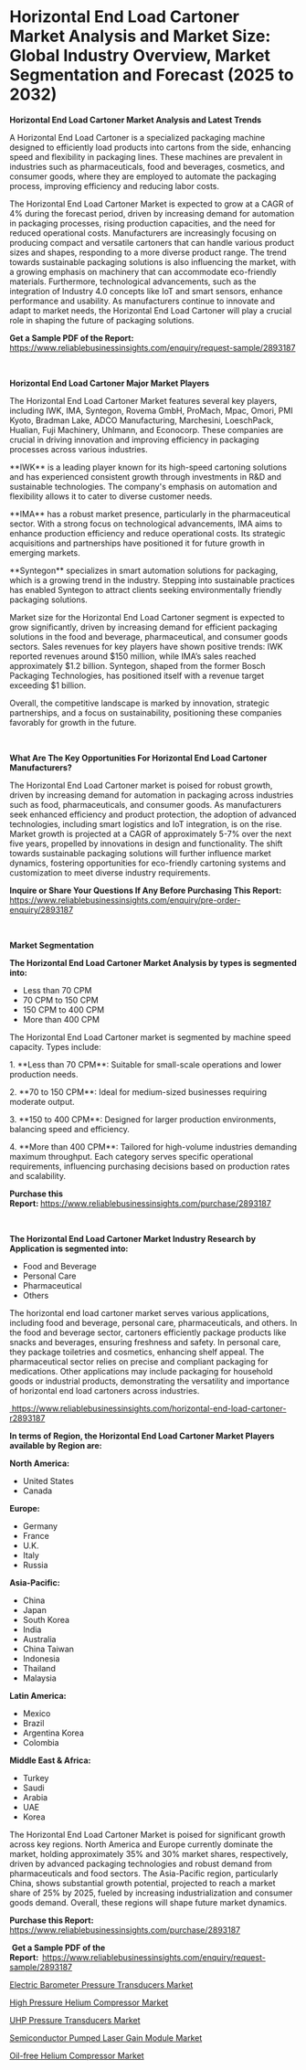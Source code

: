 <p><h1>Horizontal End Load Cartoner Market Analysis and Market Size: Global Industry Overview, Market Segmentation and Forecast (2025 to 2032)</h1></p><p><strong>Horizontal End Load Cartoner Market Analysis and Latest Trends</strong></p>
<p><p>A Horizontal End Load Cartoner is a specialized packaging machine designed to efficiently load products into cartons from the side, enhancing speed and flexibility in packaging lines. These machines are prevalent in industries such as pharmaceuticals, food and beverages, cosmetics, and consumer goods, where they are employed to automate the packaging process, improving efficiency and reducing labor costs.</p><p>The Horizontal End Load Cartoner Market is expected to grow at a CAGR of 4% during the forecast period, driven by increasing demand for automation in packaging processes, rising production capacities, and the need for reduced operational costs. Manufacturers are increasingly focusing on producing compact and versatile cartoners that can handle various product sizes and shapes, responding to a more diverse product range. The trend towards sustainable packaging solutions is also influencing the market, with a growing emphasis on machinery that can accommodate eco-friendly materials. Furthermore, technological advancements, such as the integration of Industry 4.0 concepts like IoT and smart sensors, enhance performance and usability. As manufacturers continue to innovate and adapt to market needs, the Horizontal End Load Cartoner will play a crucial role in shaping the future of packaging solutions.</p></p>
<p><strong>Get a Sample PDF of the Report:&nbsp;</strong> <a href="https://www.reliablebusinessinsights.com/enquiry/request-sample/2893187?utm_campaign=60&utm_medium=2&utm_source=Github&utm_content=ia&utm_term=15032025&utm_id=horizontal-end-load-cartoner">https://www.reliablebusinessinsights.com/enquiry/request-sample/2893187</a></p>
<p>&nbsp;</p>
<p><strong>Horizontal End Load Cartoner Major Market Players</strong></p>
<p><p>The Horizontal End Load Cartoner Market features several key players, including IWK, IMA, Syntegon, Rovema GmbH, ProMach, Mpac, Omori, PMI Kyoto, Bradman Lake, ADCO Manufacturing, Marchesini, LoeschPack, Hualian, Fuji Machinery, Uhlmann, and Econocorp. These companies are crucial in driving innovation and improving efficiency in packaging processes across various industries.</p><p>**IWK** is a leading player known for its high-speed cartoning solutions and has experienced consistent growth through investments in R&D and sustainable technologies. The company's emphasis on automation and flexibility allows it to cater to diverse customer needs.</p><p>**IMA** has a robust market presence, particularly in the pharmaceutical sector. With a strong focus on technological advancements, IMA aims to enhance production efficiency and reduce operational costs. Its strategic acquisitions and partnerships have positioned it for future growth in emerging markets.</p><p>**Syntegon** specializes in smart automation solutions for packaging, which is a growing trend in the industry. Stepping into sustainable practices has enabled Syntegon to attract clients seeking environmentally friendly packaging solutions.</p><p>Market size for the Horizontal End Load Cartoner segment is expected to grow significantly, driven by increasing demand for efficient packaging solutions in the food and beverage, pharmaceutical, and consumer goods sectors. Sales revenues for key players have shown positive trends: IWK reported revenues around $150 million, while IMA’s sales reached approximately $1.2 billion. Syntegon, shaped from the former Bosch Packaging Technologies, has positioned itself with a revenue target exceeding $1 billion.</p><p>Overall, the competitive landscape is marked by innovation, strategic partnerships, and a focus on sustainability, positioning these companies favorably for growth in the future.</p></p>
<p>&nbsp;</p>
<p><strong>What Are The Key Opportunities For Horizontal End Load Cartoner Manufacturers?</strong></p>
<p><p>The Horizontal End Load Cartoner market is poised for robust growth, driven by increasing demand for automation in packaging across industries such as food, pharmaceuticals, and consumer goods. As manufacturers seek enhanced efficiency and product protection, the adoption of advanced technologies, including smart logistics and IoT integration, is on the rise. Market growth is projected at a CAGR of approximately 5-7% over the next five years, propelled by innovations in design and functionality. The shift towards sustainable packaging solutions will further influence market dynamics, fostering opportunities for eco-friendly cartoning systems and customization to meet diverse industry requirements.</p></p>
<p><strong>Inquire or Share Your Questions If Any Before Purchasing This Report:</strong> <a href="https://www.reliablebusinessinsights.com/enquiry/pre-order-enquiry/2893187?utm_campaign=60&utm_medium=2&utm_source=Github&utm_content=ia&utm_term=15032025&utm_id=horizontal-end-load-cartoner">https://www.reliablebusinessinsights.com/enquiry/pre-order-enquiry/2893187</a></p>
<p>&nbsp;</p>
<p><strong>Market Segmentation</strong></p>
<p><strong>The Horizontal End Load Cartoner Market Analysis by types is segmented into:</strong></p>
<p><ul><li>Less than 70 CPM</li><li>70 CPM to 150 CPM</li><li>150 CPM to 400 CPM</li><li>More than 400 CPM</li></ul></p>
<p><p>The Horizontal End Load Cartoner market is segmented by machine speed capacity. Types include: </p><p>1. **Less than 70 CPM**: Suitable for small-scale operations and lower production needs.</p><p>2. **70 to 150 CPM**: Ideal for medium-sized businesses requiring moderate output.</p><p>3. **150 to 400 CPM**: Designed for larger production environments, balancing speed and efficiency.</p><p>4. **More than 400 CPM**: Tailored for high-volume industries demanding maximum throughput. Each category serves specific operational requirements, influencing purchasing decisions based on production rates and scalability.</p></p>
<p><strong>Purchase this Report:&nbsp;</strong><a href="https://www.reliablebusinessinsights.com/purchase/2893187?utm_campaign=60&utm_medium=2&utm_source=Github&utm_content=ia&utm_term=15032025&utm_id=horizontal-end-load-cartoner">https://www.reliablebusinessinsights.com/purchase/2893187</a></p>
<p>&nbsp;</p>
<p><strong>The Horizontal End Load Cartoner Market Industry Research by Application is segmented into:</strong></p>
<p><ul><li>Food and Beverage</li><li>Personal Care</li><li>Pharmaceutical</li><li>Others</li></ul></p>
<p><p>The horizontal end load cartoner market serves various applications, including food and beverage, personal care, pharmaceuticals, and others. In the food and beverage sector, cartoners efficiently package products like snacks and beverages, ensuring freshness and safety. In personal care, they package toiletries and cosmetics, enhancing shelf appeal. The pharmaceutical sector relies on precise and compliant packaging for medications. Other applications may include packaging for household goods or industrial products, demonstrating the versatility and importance of horizontal end load cartoners across industries.</p></p>
<p><a href="https://www.reliablebusinessinsights.com/horizontal-end-load-cartoner-r2893187?utm_campaign=60&utm_medium=2&utm_source=Github&utm_content=ia&utm_term=15032025&utm_id=horizontal-end-load-cartoner">&nbsp;https://www.reliablebusinessinsights.com/horizontal-end-load-cartoner-r2893187</a></p>
<p><strong>In terms of Region, the Horizontal End Load Cartoner Market Players available by Region are:</strong></p>
<p>
    <p> <strong> North America: </strong>
        <ul>
            <li>United States</li>
            <li>Canada</li>
        </ul>
        </p> 
    <p> <strong> Europe: </strong>
        <ul>
            <li>Germany</li>
            <li>France</li>
            <li>U.K.</li>
            <li>Italy</li>
            <li>Russia</li>
        </ul>
        </p> 
    <p> <strong> Asia-Pacific: </strong>
        <ul>
            <li>China</li>
            <li>Japan</li>
            <li>South Korea</li>
            <li>India</li>
            <li>Australia</li>
            <li>China Taiwan</li>
            <li>Indonesia</li>
            <li>Thailand</li>
            <li>Malaysia</li>
        </ul>
        </p> 
    <p> <strong> Latin America: </strong>
        <ul>
            <li>Mexico</li>
            <li>Brazil</li>
            <li>Argentina Korea</li>
            <li>Colombia</li>
        </ul>
        </p> 
    <p> <strong> Middle East & Africa: </strong>
        <ul>
            <li>Turkey</li>
            <li>Saudi</li>
            <li>Arabia</li>
            <li>UAE</li>
            <li>Korea</li>
        </ul>
    </p>
    </p>
<p><p>The Horizontal End Load Cartoner Market is poised for significant growth across key regions. North America and Europe currently dominate the market, holding approximately 35% and 30% market shares, respectively, driven by advanced packaging technologies and robust demand from pharmaceuticals and food sectors. The Asia-Pacific region, particularly China, shows substantial growth potential, projected to reach a market share of 25% by 2025, fueled by increasing industrialization and consumer goods demand. Overall, these regions will shape future market dynamics.</p></p>
<p><strong>Purchase this Report: </strong><a href="https://www.reliablebusinessinsights.com/purchase/2893187?utm_campaign=60&utm_medium=2&utm_source=Github&utm_content=ia&utm_term=15032025&utm_id=horizontal-end-load-cartoner">https://www.reliablebusinessinsights.com/purchase/2893187</a></p>
<p>&nbsp;<strong>Get a Sample PDF of the Report:&nbsp;&nbsp;</strong><a href="https://www.reliablebusinessinsights.com/enquiry/request-sample/2893187?utm_campaign=60&utm_medium=2&utm_source=Github&utm_content=ia&utm_term=15032025&utm_id=horizontal-end-load-cartoner">https://www.reliablebusinessinsights.com/enquiry/request-sample/2893187</a></p>
<p><strong></strong></p>
<p><p><a href="https://github.com/pllahoithana9/Market-Research-Report-List-1/blob/main/electric-barometer-pressure-transducers-market.md?utm_campaign=60&utm_medium=2&utm_source=Github&utm_content=ia&utm_term=15032025&utm_id=horizontal-end-load-cartoner">Electric Barometer Pressure Transducers Market</a></p><p><a href="https://github.com/direepittr/Market-Research-Report-List-1/blob/main/high-pressure-helium-compressor-market.md?utm_campaign=60&utm_medium=2&utm_source=Github&utm_content=ia&utm_term=15032025&utm_id=horizontal-end-load-cartoner">High Pressure Helium Compressor Market</a></p><p><a href="https://github.com/zeyddaddo4/Market-Research-Report-List-1/blob/main/uhp-pressure-transducers-market.md?utm_campaign=60&utm_medium=2&utm_source=Github&utm_content=ia&utm_term=15032025&utm_id=horizontal-end-load-cartoner">UHP Pressure Transducers Market</a></p><p><a href="https://github.com/snakewaduddx/Market-Research-Report-List-1/blob/main/semiconductor-pumped-laser-gain-module-market.md?utm_campaign=60&utm_medium=2&utm_source=Github&utm_content=ia&utm_term=15032025&utm_id=horizontal-end-load-cartoner">Semiconductor Pumped Laser Gain Module Market</a></p><p><a href="https://github.com/houltngake/Market-Research-Report-List-1/blob/main/oil-free-helium-compressor-market.md?utm_campaign=60&utm_medium=2&utm_source=Github&utm_content=ia&utm_term=15032025&utm_id=horizontal-end-load-cartoner">Oil-free Helium Compressor Market</a></p></p>